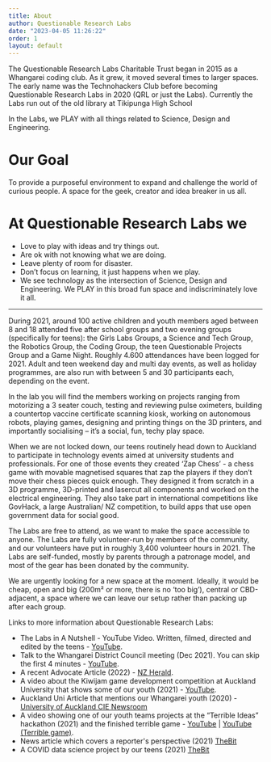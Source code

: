 ```yaml
---
title: About
author: Questionable Research Labs
date: "2023-04-05 11:26:22"
order: 1
layout: default
---
```


The Questionable Research Labs Charitable Trust began in 2015 as a Whangarei coding club. As it grew, it moved several times to larger spaces. The early name was the Technohackers Club before becoming Questionable Research Labs in 2020 (QRL or just the Labs). Currently the Labs run out of the old library at Tikipunga High School


In the Labs, we PLAY with all things related to Science, Design and Engineering.

# Our Goal 
To provide a purposeful environment to expand and challenge the world of curious people. A space for the geek, creator and idea breaker in us all.

# At Questionable Research Labs we
- Love to play with ideas and try things out.
- Are ok with not knowing what we are doing.
- Leave plenty of room for disaster.
- Don’t focus on learning, it just happens when we play.
- We see technology as the intersection of Science, Design and Engineering. We PLAY in this broad fun space and indiscriminately love it all.

---

During 2021, around 100 active children and youth members aged between 8 and 18 attended five after school groups and two evening groups (specifically for teens): 
the Girls Labs Groups, a Science and Tech Group, the Robotics Group, the Coding Group, the teen Questionable Projects Group and a Game Night. Roughly 4.600 
attendances have been logged for 2021. Adult and teen weekend day and multi day events, as well as holiday programmes, are also run with between 5 and 30 
participants each, depending on the event. 

In the lab you will find the members working on projects ranging from motorizing a 3 seater couch, testing and reviewing pulse oximeters, building a 
countertop vaccine certificate scanning kiosk, working on autonomous robots, playing games, designing and printing things on the 3D printers, and 
importantly socialising – it’s a social, fun, techy play space.

When we are not locked down, our teens routinely head down to Auckland to participate in technology events aimed at university students and professionals.
For one of those events they created ‘Zap Chess’ - a chess game with movable magnetised squares that zap the players if they don’t move their chess pieces quick enough.
 They designed it from scratch in a 3D programme, 3D-printed and lasercut all components and worked on the electrical engineering. They also take part in international 
 competitions like GovHack, a large Australian/ NZ competition, to build apps that use open government data for social good.

The Labs are free to attend, as we want to make the space accessible to anyone.
The Labs are fully volunteer-run by members of the community, and our volunteers have put in roughly 3,400 volunteer hours in 2021. 
The Labs are self-funded, mostly by parents through a patronage model, and most of the gear has been donated by the community. 

We are urgently looking for a new space at the moment. Ideally, it would be cheap, open and big (200m² or more, there is no ‘too big’), central or
CBD-adjacent, a space where we can leave our setup rather than packing up after each group. 

Links to more information about Questionable Research Labs:

- The Labs in A Nutshell - YouTube Video. Written, filmed, directed and edited by the teens - [YouTube](https://www.youtube.com/watch?v=__JWwRtJX_E).
- Talk to the Whangarei District Council meeting (Dec 2021). You can skip the first 4 minutes - [YouTube](https://www.youtube.com/watch?v=2cTfN2oHltM&list=PLiyGU_gv2kFn3se64k22cqLlYU83bpxJ6&index=51).
- A recent Advocate Article (2022) - [NZ Herald](https://www.nzherald.co.nz/northern-advocate/news/whangarei-makers-and-breakers-homeless/RCSIWPGFDFBMGCWCES7E2T3FTM/).
- A video about the Kiwijam game development competition at Auckland University that shows some of our youth (2021) - [YouTube]((https://www.youtube.com/watch?v=puwGFUUpHK0)).
- Auckland Uni Article that mentions our Whangarei youth (2020) - [University of Auckland CIE Newsroom](https://www.cie.auckland.ac.nz/newsroom/unleash-space-electrifies-gaming-hackathon/)
- A video showing one of our youth teams projects at the “Terrible Ideas” hackathon (2021) and the finished terrible game - 
[YouTube](https://www.youtube.com/watch?v=uDEIqk6T60o) | [YouTube (Terrible game)](https://www.youtube.com/watch?v=0HFF-bgi3hw).
- News article which covers a reporter's perspective (2021) [TheBit](https://www.thebit.nz/deep-dive/vr-burgers-and-fungus-tomorrows-techies-are-being-nurtured-up-north/)
- A COVID data science project by our teens (2021) [TheBit](https://www.thebit.nz/news/young-developers-whip-up-covid-map-in-one-weekend/)